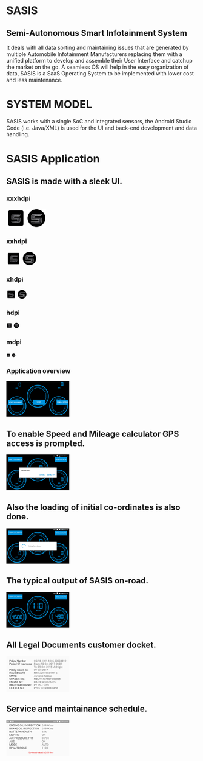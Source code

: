 # SASIS
## Semi-Autonomous Smart Infotainment System
  It deals with all data sorting and maintaining issues that are generated by multiple Automobile Infotainment Manufacturers
replacing them with a unified platform to develop and assemble their User Interface and catchup the market on the go. 
A seamless OS will help in the easy organization of data, SASIS is a SaaS Operating System to be implemented with lower cost and less maintenance. 
# SYSTEM MODEL   
  SASIS works with a single SoC and integrated sensors, the Android Studio Code (i.e. Java/XML) is used for the UI and back-end development and data handling.
# SASIS Application

## SASIS is made with a sleek UI.

### xxxhdpi

<img src="https://github.com/Alr2303/sasis/blob/master/app/src/main/res/mipmap-xxxhdpi/ic_launcher.png" width="10%" />
<img src="https://github.com/Alr2303/sasis/blob/master/app/src/main/res/mipmap-xxxhdpi/ic_launcher_round.png" width="10%" />

### xxhdpi

<img src="https://github.com/Alr2303/sasis/blob/master/app/src/main/res/mipmap-xxhdpi/ic_launcher.png" width="7.5%" />
<img src="https://github.com/Alr2303/sasis/blob/master/app/src/main/res/mipmap-xxhdpi/ic_launcher_round.png" width="7.5%" />

### xhdpi

<img src="https://github.com/Alr2303/sasis/blob/master/app/src/main/res/mipmap-xhdpi/ic_launcher.png" width="5%" />
<img src="https://github.com/Alr2303/sasis/blob/master/app/src/main/res/mipmap-xhdpi/ic_launcher_round.png" width="5%" />

### hdpi

<img src="https://github.com/Alr2303/sasis/blob/master/app/src/main/res/mipmap-hdpi/ic_launcher.png" width="3%" />
<img src="https://github.com/Alr2303/sasis/blob/master/app/src/main/res/mipmap-hdpi/ic_launcher_round.png" width="3%" />

### mdpi

<img src="https://github.com/Alr2303/sasis/blob/master/app/src/main/res/mipmap-mdpi/ic_launcher.png" width="2%" />
<img src="https://github.com/Alr2303/sasis/blob/master/app/src/main/res/mipmap-mdpi/ic_launcher_round.png" width="2%" />

### Application overview

<img src="https://github.com/alr2303/SASIS/blob/master/images/SASIS2.png" width="33%" />

## To enable Speed and Mileage calculator GPS access is prompted.

<img src="https://github.com/Alr2303/SASIS/blob/master/images/SASIS3.png" width="33%" />

## Also the loading of initial co-ordinates is also done.

<img src="https://github.com/alr2303/SASIS/blob/master/images/SASIS.jpeg" width="33%" />

## The typical output of SASIS on-road.

<img src="https://github.com/alr2303/SASIS/blob/master/images/SASIS1.png" width="33%" />

## All Legal Documents customer docket.

<img src="https://github.com/alr2303/SASIS/blob/master/images/SASIS4.png" width="33%" />

## Service and maintainance schedule.

<img src="https://github.com/alr2303/SASIS/blob/master/images/SASIS5.png" width="33%" />


